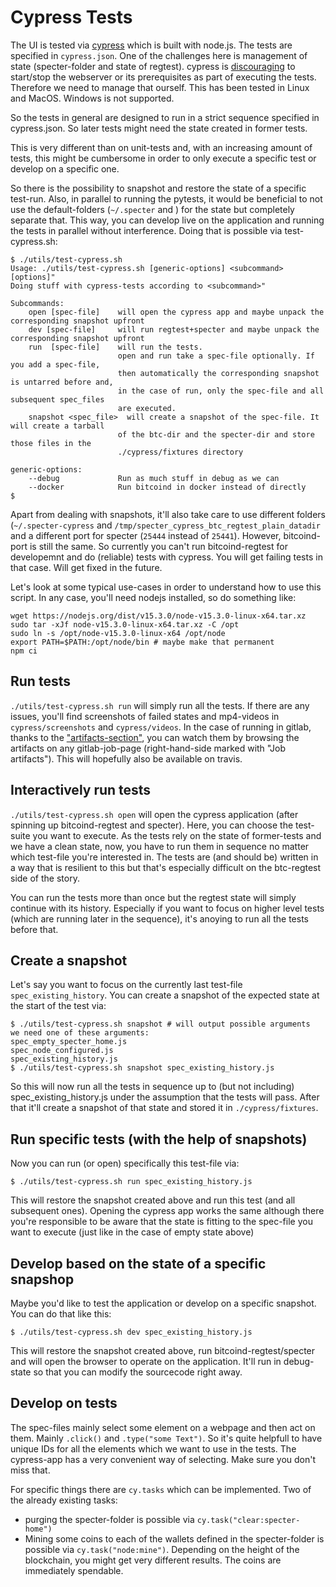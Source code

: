 # Cypress Tests

The UI is tested via [cypress](https://www.cypress.io/) which is built with node.js. The tests are specified in `cypress.json`. One of the challenges here is management of state (specter-folder and state of regtest). cypress is [discouraging](https://docs.cypress.io/guides/references/best-practices.html#Web-Servers) to start/stop the webserver or its prerequisites as part of executing the tests. Therefore we need to manage that ourself. This has been tested in Linux and MacOS. Windows is not supported.

 So the tests in general are designed to run in a strict sequence specified in cypress.json. So later tests might need the state created in former tests.

This is very different than on unit-tests and, with an increasing amount of tests, this might be cumbersome in order to only execute a specific test or develop on a specific one.

So there is the possibility to snapshot and restore the state of a specific test-run. Also, in parallel to running the pytests, it would be beneficial to not use the default-folders (`~/.specter` and ) for the state but completely separate that. This way, you can develop live on the application and running the tests in parallel without interference. Doing that is possible via test-cypress.sh:
```
$ ./utils/test-cypress.sh 
Usage: ./utils/test-cypress.sh [generic-options] <subcommand> [options]"
Doing stuff with cypress-tests according to <subcommand>"

Subcommands:
    open [spec-file]    will open the cypress app and maybe unpack the corresponding snapshot upfront
    dev [spec-file]     will run regtest+specter and maybe unpack the corresponding snapshot upfront 
    run  [spec-file]    will run the tests.
                        open and run take a spec-file optionally. If you add a spec-file, 
                        then automatically the corresponding snapshot is untarred before and,
                        in the case of run, only the spec-file and all subsequent spec_files 
                        are executed.
    snapshot <spec_file>  will create a snapshot of the spec-file. It will create a tarball
                        of the btc-dir and the specter-dir and store those files in the 
                        ./cypress/fixtures directory

generic-options:
    --debug             Run as much stuff in debug as we can
    --docker            Run bitcoind in docker instead of directly
$
```
Apart from dealing with snapshots, it'll also take care to use different folders (`~/.specter-cypress` and `/tmp/specter_cypress_btc_regtest_plain_datadir` and a different port for specter (`25444` instead of `25441`). However, bitcoind-port is still the same. So currently you can't run bitcoind-regtest for developemnt and do (reliable) tests with cypress. You will get failing tests in that case. Will get fixed in the future.

Let's look at some typical use-cases in order to understand how to use this script. In any case, you'll need nodejs installed, so do something like:
```
wget https://nodejs.org/dist/v15.3.0/node-v15.3.0-linux-x64.tar.xz
sudo tar -xJf node-v15.3.0-linux-x64.tar.xz -C /opt
sudo ln -s /opt/node-v15.3.0-linux-x64 /opt/node
export PATH=$PATH:/opt/node/bin # maybe make that permanent
npm ci
```

## Run tests
`./utils/test-cypress.sh run` will simply run all the tests. If there are any issues, you'll find screenshots of failed states and mp4-videos in `cypress/screenshots` and `cypress/videos`. In the case of running in gitlab, thanks to the ["artifacts-section"](https://github.com/k9ert/specter-desktop/blob/cypress/.gitlab-ci.yml#L53-L58), you can watch them by browsing the artifacts on any gitlab-job-page (right-hand-side marked with "Job artifacts"). This will hopefully also be available on travis.

## Interactively run tests
`./utils/test-cypress.sh open` will open the cypress application (after spinning up bitcoind-regtest and specter). Here, you can choose the test-suite you want to execute. As the tests rely on the state of former-tests and we have a clean state, now, you have to run them in sequence no matter which test-file you're interested in. The tests are (and should be) written in a way that is resilient to this but that's especially difficult on the btc-regtest side of the story.

You can run the tests more than once but the regtest state will simply continue with its history. Especially if you want to focus on higher level tests (which are running later in the sequence), it's anoying to run all the tests before that.

## Create a snapshot
Let's say you want to focus on the currently last test-file `spec_existing_history`. You can create a snapshot of the expected state at the start of the test via:
```
$ ./utils/test-cypress.sh snapshot # will output possible arguments
we need one of these arguments:
spec_empty_specter_home.js
spec_node_configured.js
spec_existing_history.js
$ ./utils/test-cypress.sh snapshot spec_existing_history.js
```
So this will now run all the tests in sequence up to (but not including) spec_existing_history.js under the assumption that the tests will pass. After that it'll create a snapshot of that state and stored it in `./cypress/fixtures`.

## Run specific tests (with the help of snapshots)

Now you can run (or open) specifically this test-file via:
```
$ ./utils/test-cypress.sh run spec_existing_history.js
```
This will restore the snapshot created above and run this test (and all subsequent ones). Opening the cypress app works the same although there you're responsible to be aware that the state is fitting to the spec-file you want to execute (just like in the case of empty state above)

## Develop based on the state of a specific snapshop

Maybe you'd like to test the application or develop on a specific snapshot. You can do that like this:
```
$ ./utils/test-cypress.sh dev spec_existing_history.js
```
This will restore the snapshot created above, run bitcoind-regtest/specter and will open the browser to operate on the application. It'll run in debug-state so that you can modify the sourcecode right away.

## Develop on tests
The spec-files mainly select some element on a webpage and then act on them. Mainly `.click()` and `.type("some Text")`. So it's quite helpfull to have unique IDs for all the elements which we want to use in the tests. The cypress-app has a very convenient way of selecting. Make sure you don't miss that.

For specific things there are `cy.tasks` which can be implemented. Two of the already existing tasks:
* purging the specter-folder is possible via `cy.task("clear:specter-home")`
* Mining some coins to each of the wallets defined in the specter-folder is possible via `cy.task("node:mine")`. Depending on the height of the blockchain, you might get very different results. The coins are immediately spendable.

